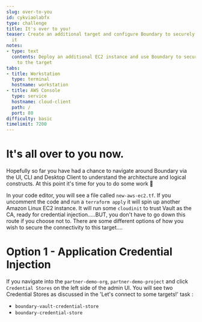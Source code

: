```yaml
---
slug: over-to-you
id: cykviaolabfx
type: challenge
title: It's over to you!
teaser: Create an additional target and configure Boundary to securely connect to
  it
notes:
- type: text
  contents: Deploy an additional EC2 instance and use Boundary to securely connect
    to the target
tabs:
- title: Workstation
  type: terminal
  hostname: workstation
- title: AWS Console
  type: service
  hostname: cloud-client
  path: /
  port: 80
difficulty: basic
timelimit: 7200
---
```


It's all over to you now.
===============

Hopefully so far you have had a chance to navigate around Boundary via the UI, CLI and Desktop Client to understand the architecture and logical constructs. At this point it's time for you to do some work 🙂

In your code editor, you will see a file called `new-aws-ec2.tf`. If you uncomment the code and run a `terraform apply` it will spin up another Amazon Linux EC2 instance. It will run some `cloudinit` to trust Vault as the CA, ready for credential injection.....BUT, you don't have to go down this route if you choose not to. There are some different options of how you wish to secure the connectivity to this target....

Option 1 - Application Credential Injection
=========

If you navigate into the `partner-demo-org`, `partner-demo-project` and click `Credential Stores` on the left side of the admin UI. You will see two Credential Stores as discussed in the 'Let's connect to some targets!' task :

* `boundary-vault-credential-store`
* `boundary-credential-store`




